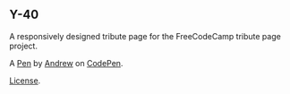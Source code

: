 Y-40
------------------------------------
A responsively designed tribute page for the FreeCodeCamp tribute page project.

A [Pen](http://codepen.io/AndyJF/pen/QNgVJq) by [Andrew](http://codepen.io/AndyJF) on [CodePen](http://codepen.io/).

[License](http://codepen.io/AndyJF/pen/QNgVJq/license).
